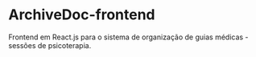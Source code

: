 # ArchiveDoc-frontend
Frontend em React.js para o sistema de organização de guias médicas - sessões de psicoterapia.
